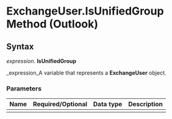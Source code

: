 
# ExchangeUser.IsUnifiedGroup Method (Outlook)

## Syntax

 _expression_. **IsUnifiedGroup**

 _expression_A variable that represents a  **ExchangeUser** object.


### Parameters



|**Name**|**Required/Optional**|**Data type**|**Description**|
|:-----|:-----|:-----|:-----|
|||||
